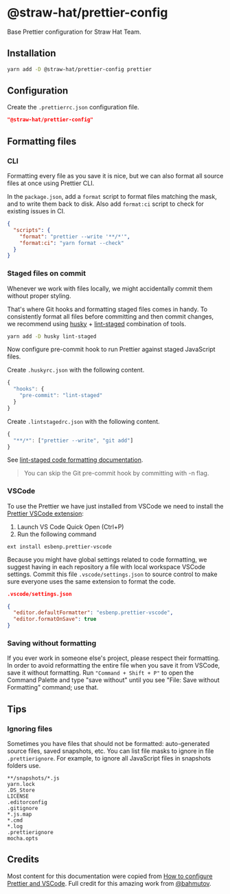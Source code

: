 # @straw-hat/prettier-config

Base Prettier configuration for Straw Hat Team.

## Installation

```bash
yarn add -D @straw-hat/prettier-config prettier
```

## Configuration

Create the `.prettierrc.json` configuration file.

```json
"@straw-hat/prettier-config"
```

## Formatting files

### CLI

Formatting every file as you save it is nice, but we can also format all source
files at once using Prettier CLI.

In the `package.json`, add a `format` script to format files matching the mask,
and to write them back to disk. Also add `format:ci` script to check for
existing issues in CI.

```json
{
  "scripts": {
    "format": "prettier --write '**/*'",
    "format:ci": "yarn format --check"
  }
}
```

### Staged files on commit

Whenever we work with files locally, we might accidentally commit them without
proper styling.

That's where Git hooks and formatting staged files comes in
handy. To consistently format all files before committing and then commit
changes, we recommend using [husky](https://github.com/typicode/husky) +
[lint-staged](https://github.com/okonet/lint-staged) combination of tools.

```bash
yarn add -D husky lint-staged
```

Now configure pre-commit hook to run Prettier against staged JavaScript files.

Create `.huskyrc.json` with the following content.

```js
{
  "hooks": {
    "pre-commit": "lint-staged"
  }
}
```

Create `.lintstagedrc.json` with the following content.

```js
{
  "**/*": ["prettier --write", "git add"]
}
```

See [lint-staged code formatting documentation](https://github.com/okonet/lint-staged#reformatting-the-code).

> You can skip the Git pre-commit hook by committing with -n flag.

### VSCode

To use the Prettier we have just installed from VSCode we need to install the
[Prettier VSCode extension](https://github.com/prettier/prettier-vscode):

1. Launch VS Code Quick Open (Ctrl+P)
2. Run the following command

```text
ext install esbenp.prettier-vscode
```

Because you might have global settings related to code formatting, we suggest
having in each repository a file with local workspace VSCode settings. Commit
this file `.vscode/settings.json` to source control to make sure everyone uses
the same extension to format the code.

```json
.vscode/settings.json

{
  "editor.defaultFormatter": "esbenp.prettier-vscode",
  "editor.formatOnSave": true
}
```

### Saving without formatting

If you ever work in someone else's project, please respect their formatting. In
order to avoid reformatting the entire file when you save it from VSCode, save
it without formatting. Run `"Command + Shift + P"` to open the Command Palette
and type "save without" until you see "File: Save without Formatting" command;
use that.

## Tips

### Ignoring files

Sometimes you have files that should not be formatted: auto-generated source
files, saved snapshots, etc. You can list file masks to ignore in file
`.prettierignore`. For example, to ignore all JavaScript files in snapshots
folders use.

```text
**/snapshots/*.js
yarn.lock
.DS_Store
LICENSE
.editorconfig
.gitignore
*.js.map
*.cmd
*.log
.prettierignore
mocha.opts
```

## Credits

Most content for this documentation were copied from
[How to configure Prettier and VSCode](https://glebbahmutov.com/blog/configure-prettier-in-vscode/).
Full credit for this amazing work from [@bahmutov](https://glebbahmutov.com/).
